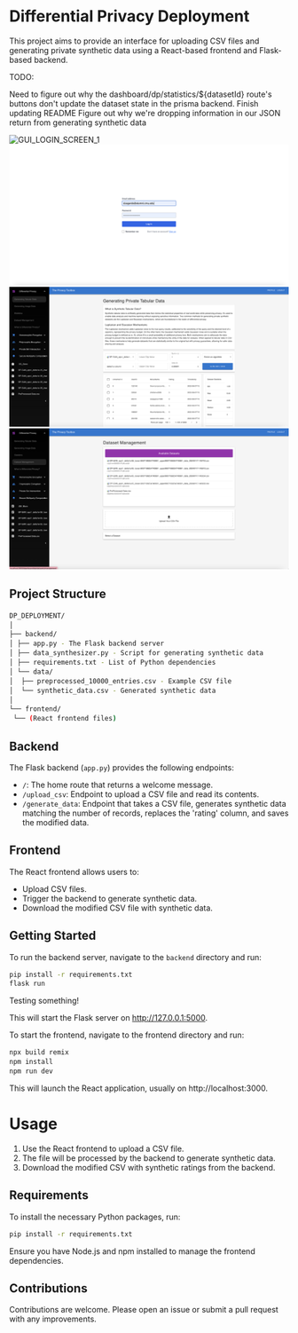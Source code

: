 # Differential Privacy Deployment

This project aims to provide an interface for uploading CSV files and generating private synthetic data using a React-based frontend and Flask-based backend.

TODO:

Need to figure out why the dashboard/dp/statistics/${datasetId} route's buttons don't update the dataset state in the prisma backend.
Finish updating README
Figure out why we're dropping information in our JSON return from generating synthetic data

![GUI_LOGIN_SCREEN_1](GUI_LOGIN_SCREEN_1.png)
![GUI_LOGIN_SCREEN_2](GUI_LOGIN_SCREEN_2.png)
![GUI_LOGIN_SCREEN_3v2](GUI_LOGIN_SCREEN_3v2.png)
![GUI_LOGIN_SCREEN_4v2](GUI_LOGIN_SCREEN_4v2.png)

## Project Structure

```bash
DP_DEPLOYMENT/
│
├── backend/
│ ├── app.py - The Flask backend server
│ ├── data_synthesizer.py - Script for generating synthetic data
│ ├── requirements.txt - List of Python dependencies
│ └── data/
│  ├── preprocessed_10000_entries.csv - Example CSV file
│  └── synthetic_data.csv - Generated synthetic data
│
└── frontend/
 └── (React frontend files)
```

## Backend

The Flask backend (`app.py`) provides the following endpoints:

- `/`: The home route that returns a welcome message.
- `/upload_csv`: Endpoint to upload a CSV file and read its contents.
- `/generate_data`: Endpoint that takes a CSV file, generates synthetic data matching the number of records, replaces the 'rating' column, and saves the modified data.

## Frontend

The React frontend allows users to:

- Upload CSV files.
- Trigger the backend to generate synthetic data.
- Download the modified CSV file with synthetic data.

## Getting Started

To run the backend server, navigate to the `backend` directory and run:

```bash
pip install -r requirements.txt
flask run
```

Testing something!

This will start the Flask server on http://127.0.0.1:5000.

To start the frontend, navigate to the frontend directory and run:

```bash
npx build remix
npm install
npm run dev
```

This will launch the React application, usually on http://localhost:3000.

# Usage
1. Use the React frontend to upload a CSV file.
2. The file will be processed by the backend to generate synthetic data.
3. Download the modified CSV with synthetic ratings from the backend.

## Requirements
To install the necessary Python packages, run:

``` bash
pip install -r requirements.txt
```
Ensure you have Node.js and npm installed to manage the frontend dependencies.

## Contributions
Contributions are welcome. Please open an issue or submit a pull request with any improvements.